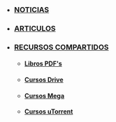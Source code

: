 * ### [NOTICIAS](/noticias/noticias.md)
* ### [ARTICULOS](/articulos/articulos.md)
* ### [RECURSOS COMPARTIDOS](/recursos/index.md)
    + #### [Libros PDF's](/recursos/libros.md)
    + #### [Cursos Drive](/recursos/cursos.md)
    + #### [Cursos Mega](/recursos/mega.md)
    + #### [Cursos uTorrent](/recursos/utorrent.md)
